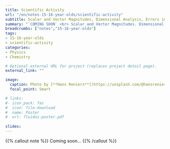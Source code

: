 ```yaml
---
title: Scientific Activity
url: "/en/notes-15-16-year-olds/scientific-activity"
subtitle: Scalar and Vector Magnitudes, Dimensional Analysis, Errors in Measurement and Expression of Results
summary: "`COMING SOON` <br> Scalar and Vector Magnitudes. Dimensional Analysis. Errors in Measurement. Expression of Results."
breadcrumbs: ["notes","15-16-year-olds"]
tags:
- 15-16-year-olds
- scientific-activity
categories:
- Physics
- Chemistry

# Optional external URL for project (replaces project detail page).
external_link: ""

image:
  caption: Photo by [**Hans Reniers**](https://unsplash.com/@hansreniers) on [Unsplash](https://unsplash.com)
  focal_point: Smart

# links:
#- icon_pack: fas
#  icon: file-download
#  name: Póster
#  url: fluidos-poster.pdf
  
slides: 
---
```


{{% callout note %}}
Coming soon...
{{% /callout %}}
